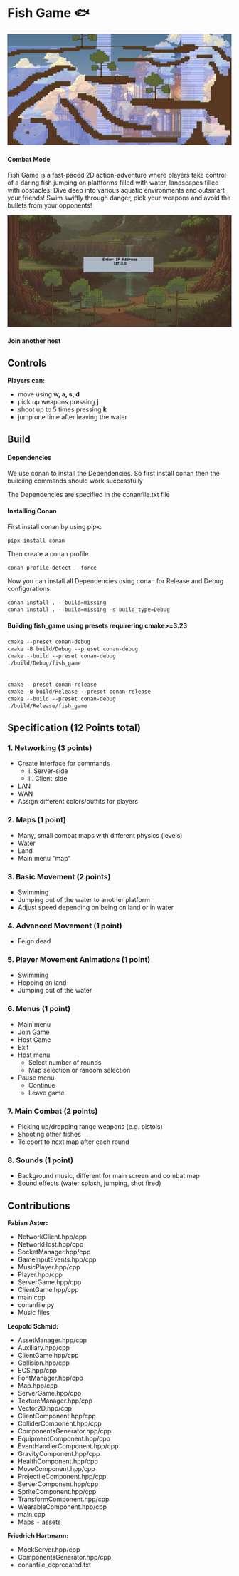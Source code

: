 # Fish Game 🐟

![Combat](./examples/combat.png)

#### Combat Mode

 Fish Game is a fast-paced 2D action-adventure where players take control of a daring fish jumping on plattforms filled with water, landscapes filled with obstacles. Dive deep into various aquatic environments and outsmart your friends! Swim swiftly through danger, pick your weapons and avoid the bullets from your opponents!

![Join Lobby](./examples/joinLobby.png)

#### Join another host

## Controls

**Players can:**

- move using **w, a, s, d**
- pick up weapons pressing **j**
- shoot up to 5 times pressing **k**
- jump one time after leaving the water

## Build

#### Dependencies

We use conan to install the Dependencies.
So first install conan then the buildilng commands should work successfully

The Dependencies are specified in the conanfile.txt file

#### Installing Conan

First install conan by using pipx:

```
pipx install conan
```

Then create a conan profile

```
conan profile detect --force
```

Now you can install all Dependencies using conan for Release and Debug configurations:

```
conan install . --build=missing
conan install . --build=missing -s build_type=Debug
```

#### Building fish_game using presets requirering cmake>=3.23

```
cmake --preset conan-debug
cmake -B build/Debug --preset conan-debug
cmake --build --preset conan-debug
./build/Debug/fish_game


cmake --preset conan-release
cmake -B build/Release --preset conan-release
cmake --build --preset conan-debug
./build/Release/fish_game
```

## Specification (12 Points total)

### 1. Networking (3 points)

- Create Interface for commands
  - i. Server-side
  - ii. Client-side
- LAN
- WAN
- Assign different colors/outfits for players

### 2. Maps (1 point)

- Many, small combat maps with different physics (levels)
- Water
- Land
- Main menu "map"

### 3. Basic Movement (2 points)

- Swimming
- Jumping out of the water to another platform
- Adjust speed depending on being on land or in water

### 4. Advanced Movement (1 point)

- Feign dead

### 5. Player Movement Animations (1 point)

- Swimming
- Hopping on land
- Jumping out of the water

### 6. Menus (1 point)

- Main menu
- Join Game
- Host Game
- Exit
- Host menu
  - Select number of rounds
  - Map selection or random selection
- Pause menu
  - Continue
  - Leave game

### 7. Main Combat (2 points)

- Picking up/dropping range weapons (e.g. pistols)
- Shooting other fishes
- Teleport to next map after each round

### 8. Sounds (1 point)

- Background music, different for main screen and combat map
- Sound effects (water splash, jumping, shot fired)

## Contributions

**Fabian Aster:**

- NetworkClient.hpp/cpp
- NetworkHost.hpp/cpp
- SocketManager.hpp/cpp
- GameInputEvents.hpp/cpp
- MusicPlayer.hpp/cpp
- Player.hpp/cpp
- ServerGame.hpp/cpp
- ClientGame.hpp/cpp
- main.cpp
- conanfile.py
- Music files

**Leopold Schmid:**

- AssetManager.hpp/cpp
- Auxiliary.hpp/cpp
- ClientGame.hpp/cpp
- Collision.hpp/cpp
- ECS.hpp/cpp
- FontManager.hpp/cpp
- Map.hpp/cpp
- ServerGame.hpp/cpp
- TextureManager.hpp/cpp
- Vector2D.hpp/cpp
- ClientComponent.hpp/cpp
- ColliderComponent.hpp/cpp
- ComponentsGenerator.hpp/cpp
- EquipmentComponent.hpp/cpp
- EventHandlerComponent.hpp/cpp
- GravityComponent.hpp/cpp
- HealthComponent.hpp/cpp
- MoveComponent.hpp/cpp
- ProjectileComponent.hpp/cpp
- ServerComponent.hpp/cpp
- SpriteComponent.hpp/cpp
- TransformComponent.hpp/cpp
- WearableComponent.hpp/cpp
- main.cpp
- Maps + assets

**Friedrich Hartmann:**

- MockServer.hpp/cpp
- ComponentsGenerator.hpp/cpp
- conanfile_deprecated.txt

